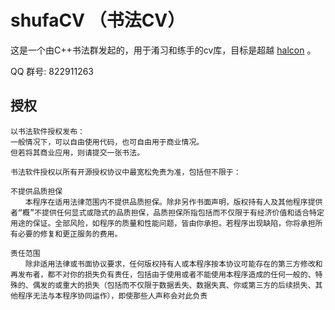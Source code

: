# shufaCV （书法CV）

这是一个由C++书法群发起的，用于淆习和练手的cv库，目标是超越 [halcon](https://www.mvtec.com/products/halcon) 。

QQ 群号: 822911263


## 授权

```
以书法软件授权发布：
一般情况下，可以自由使用代码，也可自由用于商业情况。
但若将其商业应用，则请提交一张书法。

书法软件授权以所有开源授权协议中最宽松免责为准，包括但不限于：

不提供品质担保
　　本程序在适用法律范围内不提供品质担保。除非另作书面声明，版权持有人及其他程序提供者“概”不提供任何显式或隐式的品质担保，品质担保所指包括而不仅限于有经济价值和适合特定用途的保证。全部风险，如程序的质量和性能问题，皆由你承担。若程序出现缺陷，你将承担所有必要的修复和更正服务的费用。

责任范围
　　除非适用法律或书面协议要求，任何版权持有人或本程序按本协议可能存在的第三方修改和再发布者，都不对你的损失负有责任，包括由于使用或者不能使用本程序造成的任何一般的、特殊的、偶发的或重大的损失（包括而不仅限于数据丢失、数据失真、你或第三方的后续损失、其他程序无法与本程序协同运作），即使那些人声称会对此负责
```
